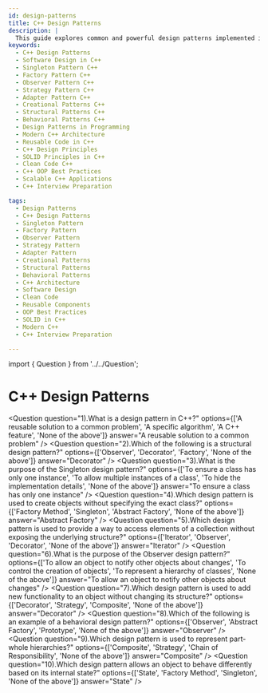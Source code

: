 ```yaml
---
id: design-patterns
title: C++ Design Patterns
description: |
  This guide explores common and powerful design patterns implemented in C++, helping you write clean, modular, and scalable software. Learn about creational, structural, and behavioral patterns such as Singleton, Factory, Observer, Strategy, Adapter, and more. Ideal for developers looking to strengthen their architecture and design skills using modern C++ techniques.
keywords:
  - C++ Design Patterns
  - Software Design in C++
  - Singleton Pattern C++
  - Factory Pattern C++
  - Observer Pattern C++
  - Strategy Pattern C++
  - Adapter Pattern C++
  - Creational Patterns C++
  - Structural Patterns C++
  - Behavioral Patterns C++
  - Design Patterns in Programming
  - Modern C++ Architecture
  - Reusable Code in C++
  - C++ Design Principles
  - SOLID Principles in C++
  - Clean Code C++
  - C++ OOP Best Practices
  - Scalable C++ Applications
  - C++ Interview Preparation

tags:
  - Design Patterns
  - C++ Design Patterns
  - Singleton Pattern
  - Factory Pattern
  - Observer Pattern
  - Strategy Pattern
  - Adapter Pattern
  - Creational Patterns
  - Structural Patterns
  - Behavioral Patterns
  - C++ Architecture
  - Software Design
  - Clean Code
  - Reusable Components
  - OOP Best Practices
  - SOLID in C++
  - Modern C++
  - C++ Interview Preparation

---
```

import { Question } from '../../Question';

# C++ Design Patterns

<Question
  question="1).What is a design pattern in C++?"
  options={['A reusable solution to a common problem', 'A specific algorithm', 'A C++ feature', 'None of the above']}
  answer="A reusable solution to a common problem"
/>
<Question
  question="2).Which of the following is a structural design pattern?"
  options={['Observer', 'Decorator', 'Factory', 'None of the above']}
  answer="Decorator"
/>
<Question
  question="3).What is the purpose of the Singleton design pattern?"
  options={['To ensure a class has only one instance', 'To allow multiple instances of a class', 'To hide the implementation details', 'None of the above']}
  answer="To ensure a class has only one instance"
/>
<Question
  question="4).Which design pattern is used to create objects without specifying the exact class?"
  options={['Factory Method', 'Singleton', 'Abstract Factory', 'None of the above']}
  answer="Abstract Factory"
/>
<Question
  question="5).Which design pattern is used to provide a way to access elements of a collection without exposing the underlying structure?"
  options={['Iterator', 'Observer', 'Decorator', 'None of the above']}
  answer="Iterator"
/>
<Question
  question="6).What is the purpose of the Observer design pattern?"
  options={['To allow an object to notify other objects about changes', 'To control the creation of objects', 'To represent a hierarchy of classes', 'None of the above']}
  answer="To allow an object to notify other objects about changes"
/>
<Question
  question="7).Which design pattern is used to add new functionality to an object without changing its structure?"
  options={['Decorator', 'Strategy', 'Composite', 'None of the above']}
  answer="Decorator"
/>
<Question
  question="8).Which of the following is an example of a behavioral design pattern?"
  options={['Observer', 'Abstract Factory', 'Prototype', 'None of the above']}
  answer="Observer"
/>
<Question
  question="9).Which design pattern is used to represent part-whole hierarchies?"
  options={['Composite', 'Strategy', 'Chain of Responsibility', 'None of the above']}
  answer="Composite"
/>
<Question
  question="10).Which design pattern allows an object to behave differently based on its internal state?"
  options={['State', 'Factory Method', 'Singleton', 'None of the above']}
  answer="State"
/>
